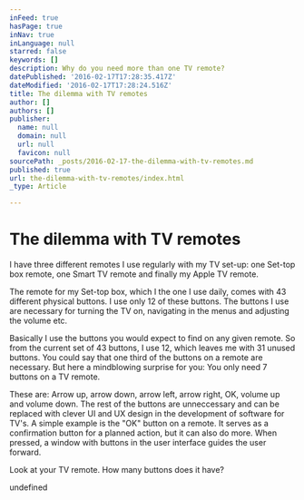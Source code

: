 ```yaml
---
inFeed: true
hasPage: true
inNav: true
inLanguage: null
starred: false
keywords: []
description: Why do you need more than one TV remote?
datePublished: '2016-02-17T17:28:35.417Z'
dateModified: '2016-02-17T17:28:24.516Z'
title: The dilemma with TV remotes
author: []
authors: []
publisher:
  name: null
  domain: null
  url: null
  favicon: null
sourcePath: _posts/2016-02-17-the-dilemma-with-tv-remotes.md
published: true
url: the-dilemma-with-tv-remotes/index.html
_type: Article

---
```

# The dilemma with TV remotes

I have three different remotes I use regularly with my TV set-up: one Set-top box remote, one Smart TV remote and finally my Apple TV remote. 

The remote for my Set-top box, which I the one I use daily, comes with 43 different physical buttons. I use only 12 of these buttons. The buttons I use are necessary for turning the TV on, navigating in the menus and adjusting the volume etc. 

Basically I use the buttons you would expect to find on any given remote. 
So from the current set of 43 buttons, I use 12, which leaves me with 31 unused buttons. You could say that one third of the buttons on a remote are necessary. But here a mindblowing surprise for you:
You only need 7 buttons on a TV remote. 

These are: Arrow up, arrow down, arrow left, arrow right, OK, volume up and volume down. 
The rest of the buttons are unneccessary and can be replaced with clever UI and UX design in the development of software for TV's. A simple example is the "OK" button on a remote. It serves as a confirmation button for a planned action, but it can also do more. When pressed, a window with buttons in the user interface guides the user forward. 

Look at your TV remote. How many buttons does it have? 

undefined